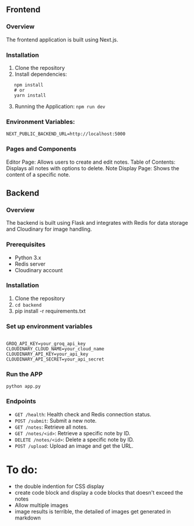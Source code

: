 ## Frontend

### Overview

The frontend application is built using Next.js.

### Installation

1. Clone the repository
2. Install dependencies:

```
   npm install
   # or
   yarn install
```

3. Running the Application: `npm run dev`

### Environment Variables:

`NEXT_PUBLIC_BACKEND_URL=http://localhost:5000`

### Pages and Components

Editor Page: Allows users to create and edit notes.
Table of Contents: Displays all notes with options to delete.
Note Display Page: Shows the content of a specific note.

## Backend

### Overview

The backend is built using Flask and integrates with Redis for data storage and Cloudinary for image handling.

### Prerequisites

- Python 3.x
- Redis server
- Cloudinary account

### Installation

1. Clone the repository
2. `cd backend`
3. pip install -r requirements.txt

### Set up environment variables

```

GROQ_API_KEY=your_groq_api_key
CLOUDINARY_CLOUD_NAME=your_cloud_name
CLOUDINARY_API_KEY=your_api_key
CLOUDINARY_API_SECRET=your_api_secret

```

### Run the APP

`python app.py`

### Endpoints

- `GET /health`: Health check and Redis connection status.
- `POST /submit`: Submit a new note.
- `GET /notes`: Retrieve all notes.
- `GET /notes/<id>`: Retrieve a specific note by ID.
- `DELETE /notes/<id>`: Delete a specific note by ID.
- `POST /upload`: Upload an image and get the URL.

# To do:

- the double indention for CSS display
- create code block and display a code blocks that doesn't exceed the notes
- Allow multiple images
- image results is terrible, the detailed of images get generated in markdown

